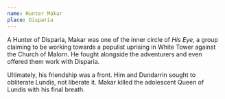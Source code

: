 ```yaml
---
name: Hunter Makar
place: Disparia
---
```

A Hunter of Disparia, Makar was one of the inner circle of *His Eye*, a group claiming to be working towards a populist uprising in White Tower against the Church of Malorn. He fought alongside the adventurers and even offered them work with Disparia. 

Ultimately, his friendship was a front. Him and Dundarrin sought to obliterate Lundis, not liberate it. Makar killed the adolescent Queen of Lundis with his final breath. 